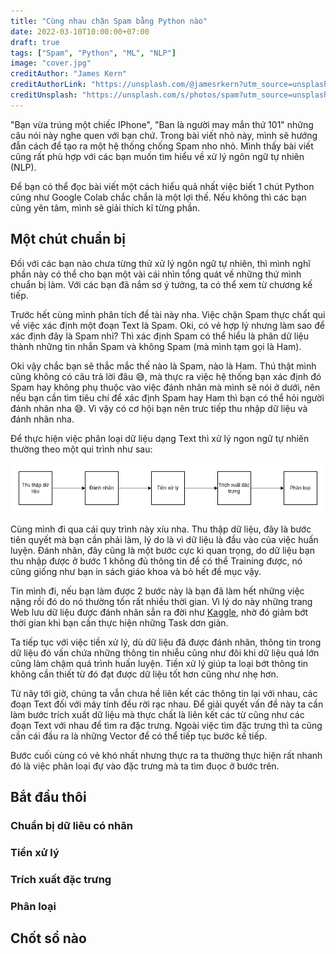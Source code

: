 ```yaml
---
title: "Cùng nhau chặn Spam bằng Python nào"
date: 2022-03-10T10:00:00+07:00
draft: true
tags: ["Spam", "Python", "ML", "NLP"]
image: "cover.jpg"
creditAuthor: "James Kern"
creditAuthorLink: "https://unsplash.com/@jamesrkern?utm_source=unsplash&utm_medium=referral&utm_content=creditCopyText"
creditUnsplash: "https://unsplash.com/s/photos/spam?utm_source=unsplash&utm_medium=referral&utm_content=creditCopyText"
---
```


"Bạn vừa trúng một chiếc IPhone", "Ban là người may mắn thứ 101" những câu nói này nghe quen với bạn chứ. Trong bài viết
nhỏ này, mình sẽ hướng đẫn cách để tạo ra một hệ thống chống Spam nho nhỏ. Mình thấy bài viết cũng rất phù hợp với các
bạn muốn tìm hiểu về xử lý ngôn ngữ tự nhiên (NLP).

Để bạn có thể đọc bài viết một cách hiểu quả nhất việc biết 1 chút Python cũng như Google Colab chắc chắn là một lợi thế.
Nếu không thì các bạn cũng yên tâm, mình sẽ giải thích kĩ từng phần.

## Một chút chuẩn bị

Đối với các bạn nào chưa từng thử xử lý ngôn ngữ tự nhiên, thì mình nghĩ phần này có thể cho bạn một vài cái nhìn tổng
quát về những thứ mình chuẩn bị làm. Với các bạn đã nắm sơ ý tưởng, ta có thể xem từ chương kế tiếp.

Trước hết cùng mình phân tích đề tài này nha. Việc chặn Spam thực chất qui về việc xác định một đoạn Text là Spam. Oki,
có vẻ hợp lý nhưng làm sao để xác định đây là Spam nhỉ? Thì xác định Spam có thể hiểu là phân dữ liệu thành những tin
nhắn Spam và không Spam (mà mình tạm gọi là Ham).

Oki vậy chắc bạn sẽ thắc mắc thế nào là Spam, nào là Ham. Thú thật mình cũng không có câu trả lời đâu 😅, mà thực ra
việc hệ thống bạn xác định đó Spam hay không phụ thuộc vào việc đánh nhãn mà mình sẽ nói ở dưới, nên nếu bạn cần tìm
tiêu chí để xác định Spam hay Ham thì bạn có thể hỏi người đánh nhãn nha 😅. Vì vậy có cơ hội bạn nên trưc tiếp thu
nhập dữ liệu và đánh nhãn nha.

Để thực hiện việc phân loại dữ liệu dạng Text thì xử lý ngon ngữ tự nhiên thường theo một qui trình như sau: 

![Diagram 1](diagram1.png "Quy trình xử lý ngôn ngữ tự nhiên dơn giản")

Cùng mình đi qua cái quy trình này xíu nha. Thu thập dữ liệu, đây là bước tiên quyết mà bạn cần phải làm, lý do là vì
dữ liệu là đầu vào của việc huấn luyện. Đánh nhãn, đây cũng là một bước cực kì quan trọng, do dữ liệu bạn thu nhập
được ở bước 1 không đủ thông tin để có thể Training được, nó cũng giống như bạn in sách giáo khoa và bỏ hết đề mục
vậy.

Tin mình đi, nếu bạn làm được 2 bước này là bạn đã làm hết những việc nặng rồi đó do nó thường tốn rất nhiều thời gian.
Vì lý do này những trang Web lưu dữ liệu được đánh nhãn sẳn ra đời như [Kaggle](https://www.kaggle.com/), nhờ đó giảm
bớt thời gian khi bạn cần thực hiện những Task dơn giản.

Ta tiếp tục với việc tiền xử lý, dù dữ liệu đã được đánh nhãn, thông tin trong dữ liệu đó vấn chứa những thông tin nhiễu
cũng như đôi khi dữ liệu quá lớn cũng làm chậm quá trình huấn luyện. Tiền xử lý giúp ta loại bớt thông tin không cần thiết
từ đó đạt được dữ liệu tốt hơn cũng như nhẹ hơn.

Từ nãy tới giờ, chúng ta vẫn chưa hề liên kết các thông tin lại với nhau, các đoạn Text đối với máy tính đều rời rạc 
nhau. Để giải quyết vấn đề này ta cần làm bước trích xuất dữ liệu mà thực chất là liên kết các từ cũng như các đoạn
Text với nhau để tìm ra đặc trưng. Ngoài việc tìm đặc trưng thì ta cũng cần cái đầu ra là những Vector để có thể tiếp
tục bước kế tiếp.

Bước cuối cùng có vẻ khó nhất nhưng thực ra ta thường thực hiện rất nhanh đó là việc phân loại đự vào đặc trưng mà ta
tìm đuọc ở bước trên.

## Bắt đầu thôi

### Chuẩn bị dữ liêu có nhãn

### Tiền xử lý

### Trích xuất đặc trưng

### Phân loại

## Chốt sổ nào
